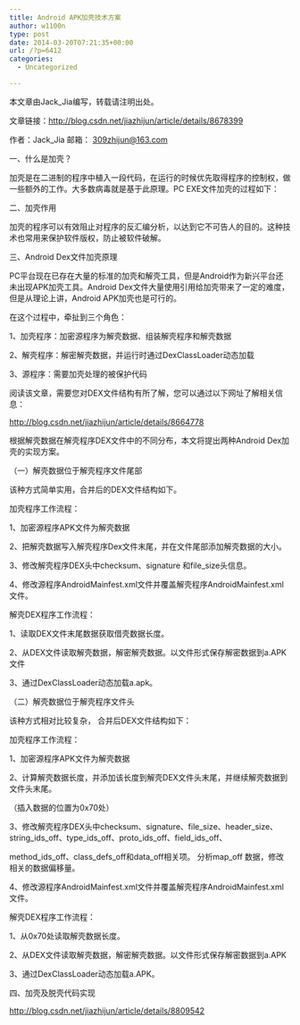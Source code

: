 ```yaml
---
title: Android APK加壳技术方案
author: w1100n
type: post
date: 2014-03-20T07:21:35+00:00
url: /?p=6412
categories:
  - Uncategorized

---
```

本文章由Jack_Jia编写，转载请注明出处。

文章链接：http://blog.csdn.net/jiazhijun/article/details/8678399

作者：Jack_Jia 邮箱： 309zhijun@163.com


一、什么是加壳？

加壳是在二进制的程序中植入一段代码，在运行的时候优先取得程序的控制权，做一些额外的工作。大多数病毒就是基于此原理。PC EXE文件加壳的过程如下：


二、加壳作用

加壳的程序可以有效阻止对程序的反汇编分析，以达到它不可告人的目的。这种技术也常用来保护软件版权，防止被软件破解。


三、Android Dex文件加壳原理

PC平台现在已存在大量的标准的加壳和解壳工具，但是Android作为新兴平台还未出现APK加壳工具。Android Dex文件大量使用引用给加壳带来了一定的难度，但是从理论上讲，Android APK加壳也是可行的。

在这个过程中，牵扯到三个角色：

1、加壳程序：加密源程序为解壳数据、组装解壳程序和解壳数据

2、解壳程序：解密解壳数据，并运行时通过DexClassLoader动态加载

3、源程序：需要加壳处理的被保护代码

阅读该文章，需要您对DEX文件结构有所了解，您可以通过以下网址了解相关信息：

http://blog.csdn.net/jiazhijun/article/details/8664778


根据解壳数据在解壳程序DEX文件中的不同分布，本文将提出两种Android Dex加壳的实现方案。


（一）解壳数据位于解壳程序文件尾部


该种方式简单实用，合并后的DEX文件结构如下。


加壳程序工作流程：

1、加密源程序APK文件为解壳数据

2、把解壳数据写入解壳程序Dex文件末尾，并在文件尾部添加解壳数据的大小。

3、修改解壳程序DEX头中checksum、signature 和file_size头信息。

4、修改源程序AndroidMainfest.xml文件并覆盖解壳程序AndroidMainfest.xml文件。


解壳DEX程序工作流程：

1、读取DEX文件末尾数据获取借壳数据长度。

2、从DEX文件读取解壳数据，解密解壳数据。以文件形式保存解密数据到a.APK文件

3、通过DexClassLoader动态加载a.apk。


（二）解壳数据位于解壳程序文件头


该种方式相对比较复杂， 合并后DEX文件结构如下：


加壳程序工作流程：

1、加密源程序APK文件为解壳数据

2、计算解壳数据长度，并添加该长度到解壳DEX文件头末尾，并继续解壳数据到文件头末尾。

（插入数据的位置为0x70处）

3、修改解壳程序DEX头中checksum、signature、file\_size、header\_size、string\_ids\_off、type\_ids\_off、proto\_ids\_off、field\_ids\_off、

method\_ids\_off、class\_defs\_off和data\_off相关项。 分析map\_off 数据，修改相关的数据偏移量。

4、修改源程序AndroidMainfest.xml文件并覆盖解壳程序AndroidMainfest.xml文件。


解壳DEX程序工作流程：

1、从0x70处读取解壳数据长度。

2、从DEX文件读取解壳数据，解密解壳数据。以文件形式保存解密数据到a.APK

3、通过DexClassLoader动态加载a.APK。


四、加壳及脱壳代码实现


http://blog.csdn.net/jiazhijun/article/details/8809542